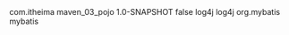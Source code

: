 <dependency>
    <groupId>com.itheima</groupId>
    <artifactId>maven_03_pojo</artifactId>
    <version>1.0-SNAPSHOT</version>
    <!--可选依赖是隐藏当前工程所依赖的资源，隐藏后对应资源将不具有依赖传递性-->
    <optional>false</optional>
</dependency>

<!--排除依赖是隐藏当前资源对应的依赖关系-->
<exclusions>
<exclusion>
    <groupId>log4j</groupId>
    <artifactId>log4j</artifactId>
</exclusion>
<exclusion>
    <groupId>org.mybatis</groupId>
    <artifactId>mybatis</artifactId>
</exclusion>
</exclusions>